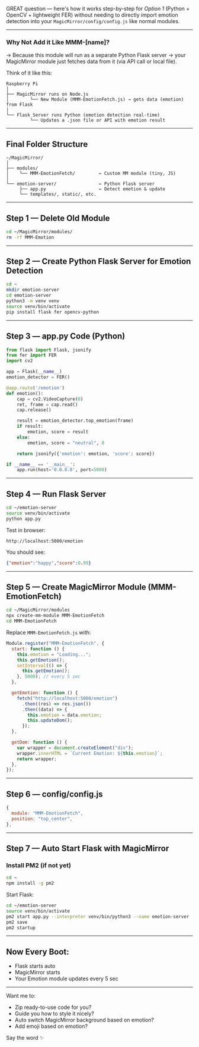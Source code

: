 GREAT question — here's how it works step-by-step for *Option 1* (Python + OpenCV + lightweight FER) without needing to directly import emotion detection into your `MagicMirror/config/config.js` like normal modules.

---

### Why Not Add it Like MMM-[name]?
→ Because this module will run as a separate Python Flask server → your MagicMirror module just fetches data from it (via API call or local file).

Think of it like this:
```
Raspberry Pi
│
├── MagicMirror runs on Node.js
│        └── New Module (MMM-EmotionFetch.js) → gets data (emotion) from Flask
│
└── Flask Server runs Python (emotion detection real-time)
         └── Updates a .json file or API with emotion result
```

---

## Final Folder Structure
```
~/MagicMirror/
│
├── modules/
│    └── MMM-EmotionFetch/         ← Custom MM module (tiny, JS)
│
└── emotion-server/                ← Python Flask server
     ├── app.py                    ← Detect emotion & update
     └── templates/, static/, etc.
```

---

## Step 1 — Delete Old Module
```bash
cd ~/MagicMirror/modules/
rm -rf MMM-Emotion
```

---

## Step 2 — Create Python Flask Server for Emotion Detection
```bash
cd ~
mkdir emotion-server
cd emotion-server
python3 -m venv venv
source venv/bin/activate
pip install flask fer opencv-python
```

---

## Step 3 — app.py Code (Python)
```python
from flask import Flask, jsonify
from fer import FER
import cv2

app = Flask(__name__)
emotion_detector = FER()

@app.route('/emotion')
def emotion():
    cap = cv2.VideoCapture(0)
    ret, frame = cap.read()
    cap.release()

    result = emotion_detector.top_emotion(frame)
    if result:
        emotion, score = result
    else:
        emotion, score = "neutral", 0

    return jsonify({'emotion': emotion, 'score': score})

if __name__ == '__main__':
    app.run(host='0.0.0.0', port=5000)
```

---

## Step 4 — Run Flask Server
```bash
cd ~/emotion-server
source venv/bin/activate
python app.py
```

Test in browser:
```
http://localhost:5000/emotion
```

You should see:
```json
{"emotion":"happy","score":0.99}
```

---

## Step 5 — Create MagicMirror Module (MMM-EmotionFetch)
```bash
cd ~/MagicMirror/modules
npx create-mm-module MMM-EmotionFetch
cd MMM-EmotionFetch
```

Replace `MMM-EmotionFetch.js` with:

```javascript
Module.register("MMM-EmotionFetch", {
  start: function () {
    this.emotion = "Loading...";
    this.getEmotion();
    setInterval(() => {
      this.getEmotion();
    }, 5000); // every 5 sec
  },

  getEmotion: function () {
    fetch("http://localhost:5000/emotion")
      .then((res) => res.json())
      .then((data) => {
        this.emotion = data.emotion;
        this.updateDom();
      });
  },

  getDom: function () {
    var wrapper = document.createElement("div");
    wrapper.innerHTML = `Current Emotion: ${this.emotion}`;
    return wrapper;
  },
});
```

---

## Step 6 — config/config.js
```javascript
{
  module: "MMM-EmotionFetch",
  position: "top_center",
},
```

---

## Step 7 — Auto Start Flask with MagicMirror

### Install PM2 (if not yet)
```bash
cd ~
npm install -g pm2
```

Start Flask:
```bash
cd ~/emotion-server
source venv/bin/activate
pm2 start app.py --interpreter venv/bin/python3 --name emotion-server
pm2 save
pm2 startup
```

---

## Now Every Boot:
- Flask starts auto
- MagicMirror starts
- Your Emotion module updates every 5 sec

---

Want me to:
- Zip ready-to-use code for you?
- Guide you how to style it nicely?
- Auto switch MagicMirror background based on emotion?
- Add emoji based on emotion?  

Say the word ✨
